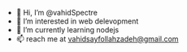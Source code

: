 - 👋 Hi, I’m @vahidSpectre
- 👀 I’m interested in web delevopment
- 🌱 I’m currently learning nodejs
- 📫 reach me at vahidsayfollahzadeh@gmail.com


<!---
vahidSpectre/vahidSpectre is a ✨ special ✨ repository because its `README.md` (this file) appears on your GitHub profile.
You can click the Preview link to take a look at your changes.
--->
